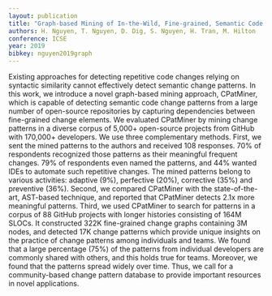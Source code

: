 ```yaml
---
layout: publication
title: "Graph-based Mining of In-the-Wild, Fine-grained, Semantic Code Change Patterns"
authors: H. Nguyen, T. Nguyen, D. Dig, S. Nguyen, H. Tran, M. Hilton
conference: ICSE
year: 2019
bibkey: nguyen2019graph
---
```

Existing approaches for detecting repetitive code changes relying on syntactic similarity cannot effectively detect semantic change patterns. In this work, we introduce a novel graph-based mining approach, CPatMiner, which is capable of detecting semantic code change patterns from a large number of open-source repositories by capturing dependencies between fine-grained change elements. We evaluated CPatMiner by mining change patterns in a diverse corpus of 5,000+ open-source projects from GitHub with 170,000+ developers. We use three complementary methods. First, we sent the mined patterns to the authors and received 108 responses. 70% of respondents recognized those patterns as their meaningful frequent changes. 79% of respondents even named the patterns, and 44% wanted IDEs to automate such repetitive changes. The mined patterns belong to various activities: adaptive (9%), perfective (20%), corrective (35%) and preventive (36%). Second, we compared CPatMiner with the state-of-the-art, AST-based technique, and reported that CPatMiner detects 2.1x more meaningful patterns. Third, we used CPatMiner to search for patterns in a corpus of 88 GitHub projects with longer histories consisting of 164M SLOCs. It constructed 322K fine-grained change graphs containing 3M nodes, and detected 17K change patterns which provide unique insights on the practice of change patterns among individuals and teams. We found that a large percentage (75%) of the patterns from individual developers are commonly shared with others, and this holds true for teams. Moreover, we found that the patterns spread widely over time. Thus, we call for a community-based change pattern database to provide important resources in novel applications.
